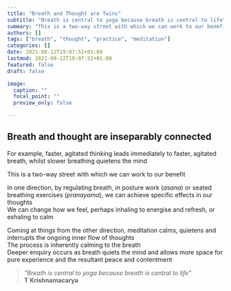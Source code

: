 ```yaml
---
title: "Breath and Thought are Twins"
subtitle: "Breath is central to yoga because breath is central to life"
summary: "This is a two-way street with which we can work to our benefit"
authors: []
tags: ["breath", "thought", "practice", "meditation"]
categories: []
date: 2021-08-12T19:07:51+01:00
lastmod: 2021-08-12T19:07:51+01:00
featured: false
draft: false

image:
  caption: ""
  focal_point: ""
  preview_only: false

---
```

## Breath and thought are inseparably connected

For example, faster, agitated thinking leads immediately
to faster, agitated breath, whilst slower breathing
quietens the mind

This is a two-way street with which we can work to our benefit

In one direction, by regulating breath, in posture work
(*asana*) or seated breathing exercises (*pranayama*), we
can achieve specific effects in our thoughts\
We can change how we feel, perhaps inhaling to
energise and refresh, or exhaling to calm

Coming at things from the other direction, meditation
calms, quietens and interrupts the ongoing inner flow of
thoughts\
The process is inherently calming to the breath\
Deeper enquiry occurs as breath quiets the mind and
allows more space for pure experience and the
resultant peace and contentment

>*"Breath is central to yoga because breath is central to life"*\
>**T Krishnamacarya**
